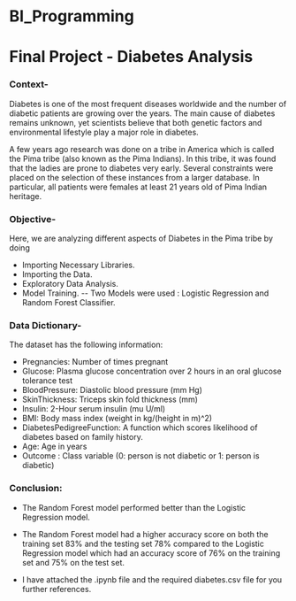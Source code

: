 # BI_Programming
# Final Project - Diabetes Analysis

### Context-
Diabetes is one of the most frequent diseases worldwide and the number of diabetic patients are growing over the years. The main cause of diabetes remains unknown, yet scientists believe that both genetic factors and environmental lifestyle play a major role in diabetes.

A few years ago research was done on a tribe in America which is called the Pima tribe (also known as the Pima Indians). In this tribe, it was found that the ladies are prone to diabetes very early. Several constraints were placed on the selection of these instances from a larger database. In particular, all patients were females at least 21 years old of Pima Indian heritage.

### Objective-
Here, we are analyzing different aspects of Diabetes in the Pima tribe by doing 
 -  Importing Necessary Libraries.
 -  Importing the Data.
 -  Exploratory Data Analysis.
 -  Model Training.
  -- Two Models were used : Logistic Regression and Random Forest Classifier.


### Data Dictionary-
The dataset has the following information:

-  Pregnancies: Number of times pregnant
-  Glucose: Plasma glucose concentration over 2 hours in an oral glucose tolerance test
-  BloodPressure: Diastolic blood pressure (mm Hg)
-  SkinThickness: Triceps skin fold thickness (mm)
-  Insulin: 2-Hour serum insulin (mu U/ml)
-  BMI: Body mass index (weight in kg/(height in m)^2)
-  DiabetesPedigreeFunction: A function which scores likelihood of diabetes based on family history.
-  Age: Age in years
-  Outcome : Class variable (0: person is not diabetic or 1: person is diabetic)



### Conclusion:
-  The Random Forest model performed better than the Logistic Regression model.
-  The Random Forest model had a higher accuracy score on both the training set 83% and the testing set 78% compared to the Logistic Regression model which had an accuracy score of 76% on the training set and 75% on the test set.

-  I have attached the .ipynb file and the required diabetes.csv file for you further references.
